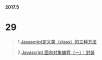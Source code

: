 #### 2017.5

# 29
> 1.[Javascript定义类（class）的三种方法](http://www.ruanyifeng.com/blog/2012/07/three_ways_to_define_a_javascript_class.html)

> 2.[Javascript 面向对象编程（一）：封装](http://www.ruanyifeng.com/blog/2012/07/three_ways_to_define_a_javascript_class.html)

